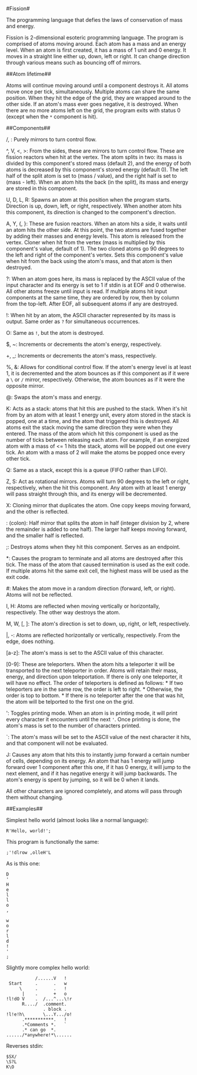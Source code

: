 #Fission#

The programming language that defies the laws of conservation of mass and energy.


Fission is 2-dimensional esoteric programming language. The program is comprised of atoms moving around. Each atom has a mass and an energy level. When
an atom is first created, it has a mass of 1 unit and 0 energy. It moves in a straight line either up, down, left or right. It can change direction
through various means such as bouncing off of mirrors.

##Atom lifetime##

Atoms will continue moving around until a component destroys it. All atoms move once per tick, simultaneously. Multiple atoms can share the same
position. When they hit the edge of the grid, they are wrapped around to the other side. If an atom's mass ever goes negative, it is destroyed.
When there are no more atoms left on the grid, the program exits with status 0 (except when the `*` component is hit).


##Components##

/, \:       Purely mirrors to turn control flow.

^, V, <, >: From the sides, these are mirrors to turn control flow.
            These are fission reactors when hit at the vertex. The atom splits in two: its mass is divided by this component's stored
            mass (default 2), and the energy of both atoms is decreased by this component's stored energy (default 0). The left half
            of the split atom is set to (mass / value), and the right half is set to (mass - left).
            When an atom hits the back (in the split), its mass and energy are stored in this component.

U, D, L, R: Spawns an atom at this position when the program starts. Direction is up, down, left, or right, respectively.
            When another atom hits this component, its direction is changed to the component's direction.

A, Y, {, }: These are fusion reactors. When an atom hits a side, it waits until an atom hits the other side. At this point,
            the two atoms are fused together by adding their masses and energy levels. This atom is released from the vertex.
            Cloner when hit from the vertex (mass is multiplied by this component's value, default of 1). The two cloned atoms go 90
            degrees to the left and right of the component's vertex.
            Sets this component's value when hit from the back using the atom's mass, and that atom is then destroyed.

?:          When an atom goes here, its mass is replaced by the ASCII value of the input character and its energy is set to 1 if stdin is at
            EOF and 0 otherwise. All other atoms freeze until input is read.
            If multiple atoms hit input components at the same time, they are ordered by row, then by column from the top-left.
            After EOF, all subsequent atoms if any are destroyed.

!:          When hit by an atom, the ASCII character represented by its mass is output. Same order as `?` for simultaneous occurrences.

O:          Same as `!`, but the atom is destroyed.

$, ~:       Increments or decrements the atom's energy, respectively.

+, _:       Increments or decrements the atom's mass, respectively.

%, &:       Allows for conditional control flow. If the atom's energy level is at least 1, it is decremented and the atom bounces as if this
            component as if it were a `\` or `/` mirror, respectively. Otherwise, the atom bounces as if it were the opposite mirror.

@:          Swaps the atom's mass and energy.

K:          Acts as a stack: atoms that hit this are pushed to the stack. When it's hit from by an atom with at least 1 energy unit, every
            atom stored in the stack is popped, one at a time, and the atom that triggered this is destroyed. All atoms exit the stack moving
            the same direction they were when they entered. The mass of the atom which hit this component is used as the number of ticks between releasing each atom. For example, if an energized atom with a mass of <= 1 hits the stack, atoms will be popped out one
            every tick. An atom with a mass of 2 will make the atoms be popped once every other tick.

Q:          Same as a stack, except this is a queue (FIFO rather than LIFO).

Z, S:       Act as rotational mirrors. Atoms will turn 90 degrees to the left or right, respectively, when the hit this component. Any atom with
            at least 1 energy will pass straight through this, and its energy will be decremented.

X:          Cloning mirror that duplicates the atom. One copy keeps moving forward, and the other is reflected.

: (colon):  Half mirror that splits the atom in half (integer division by 2, where the remainder is added to one half). The larger half keeps
            moving forward, and the smaller half is reflected.

;:          Destroys atoms when they hit this component. Serves as an endpoint.

*:          Causes the program to terminate and all atoms are destroyed after this tick. The mass of the atom that caused termination is used as
            the exit code. If multiple atoms hit the same exit cell, the highest mass will be used as the exit code.

#:          Makes the atom move in a random direction (forward, left, or right). Atoms will not be reflected.

I, H:       Atoms are reflected when moving vertically or horizontally, respectively. The other way destroys the atom.

M, W, [, ]: The atom's direction is set to down, up, right, or left, respectively.

|, -:       Atoms are reflected horizontally or vertically, respectively. From the edge, does nothing.

[a-z]:      The atom's mass is set to the ASCII value of this character.

[0-9]:      These are teleporters. When the atom hits a teleporter it will be transported to the next teleporter in order. Atoms will retain
            their mass, energy, and direction upon teleportation. If there is only one teleporter, it will have no effect.
            The order of teleporters is defined as follows:
            * If two teleporters are in the same row, the order is left to right.
            * Otherwise, the order is top to bottom.
            * If there is no teleporter after the one that was hit, the atom will be telported to the first one on the grid.

':          Toggles printing mode. When an atom is in printing mode, it will print every character it encounters until the next `'`.
            Once printing is done, the atom's mass is set to the number of characters printed.

`:          The atom's mass will be set to the ASCII value of the next character it hits, and that component will not be evaluated.

J:          Causes any atom that hits this to instantly jump forward a certain number of cells, depending on its energy. An atom that has
            1 energy will jump forward over 1 component after this one, if it has 0 energy, it will jump to the next element, and if it has negative energy it will jump backwards. The atom's energy is spent by jumping, so it will be 0 when it lands.




All other characters are ignored completely, and atoms will pass through them without changing.



##Examples##

Simplest hello world (almost looks like a normal language):

    R'Hello, world!';

This program is functionally the same:

    ;'!dlrow ,olleH'L

As is this one:

    D
    '
    H
    e
    l
    l
    o
    ,
     
    w
    o
    r
    l
    d
    !
    '
    ;

Slightly more complex hello world:

               /......V   !  
     Start     .      .   w  
         \     .      .   !  
          |    .      +   o  
    !l!dO V    .  /...^...\!r
          R..../  .comment.  
                  . block .  
    !l!e!h\       \...Y.../o!
          .***********.   !  
          .*Comments *.   `  
          .* can go  *.      
    ....../*anywhere!*\......

Reverses stdin:

    $SX/
    \S?L
    K\O
